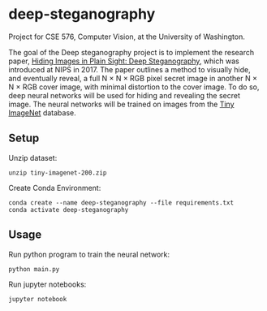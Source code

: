 # deep-steganography

Project for CSE 576, Computer Vision, at the University of Washington.

The goal of the Deep steganography project is to implement the research paper, 
[Hiding Images in Plain Sight: Deep Steganography](https://papers.nips.cc/paper/2017/file/838e8afb1ca34354ac209f53d90c3a43-Paper.pdf), 
which was introduced at NIPS in 2017. The paper outlines a method to visually hide, and 
eventually reveal, a full N × N × RGB pixel secret image in another N × N × RGB cover image, 
with minimal distortion to the cover image. To do so, deep neural networks will be used for 
hiding and revealing the secret image. The neural networks will be trained on images from 
the [Tiny ImageNet](http://cs231n.stanford.edu/tiny-imagenet-200.zip) database.

## Setup

Unzip dataset:
```
unzip tiny-imagenet-200.zip
```

Create Conda Environment:
```
conda create --name deep-steganography --file requirements.txt
conda activate deep-steganography
```

## Usage

Run python program to train the neural network:
```
python main.py
```

Run jupyter notebooks:
```
jupyter notebook
```